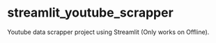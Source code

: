 # streamlit_youtube_scrapper
Youtube data scrapper project using Streamlit (Only works on Offline).
